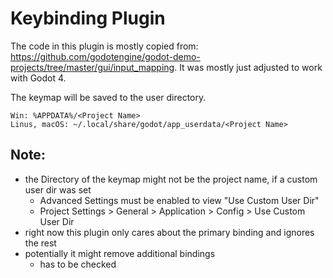 # Keybinding Plugin
The code in this plugin is mostly copied from: https://github.com/godotengine/godot-demo-projects/tree/master/gui/input_mapping.
It was mostly just adjusted to work with Godot 4.

The keymap will be saved to the user directory.
```
Win: %APPDATA%/<Project Name>
Linus, macOS: ~/.local/share/godot/app_userdata/<Project Name>
```

## Note:
- the Directory of the keymap might not be the project name, if a custom user dir was set
	- Advanced Settings must be enabled to view "Use Custom User Dir"
	- Project Settings > General > Application > Config > Use Custom User Dir
- right now this plugin only cares about the primary binding and ignores the rest
- potentially it might remove additional bindings
	- has to be checked